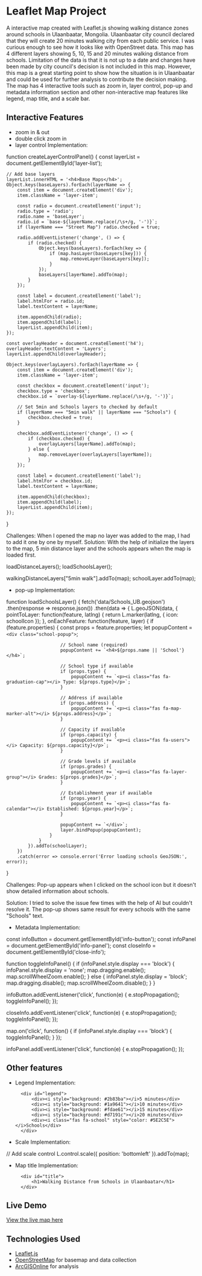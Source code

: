 # Leaflet Map Project

A interactive map created with Leaflet.js showing walking distance zones around schools in Ulaanbaatar, Mongolia. Ulaanbaatar city council declared that they will create 20 minutes walking city from each public service. I was curious enough to see how it looks like with OpenStreet data. This map has 4 different layers showing 5, 10, 15 and 20 minutes walking distance from schools. Limitation of the data is that it is not up to a date and changes have been made by city council's decision is not included in this map. However, this map is a great starting point to show how the situation is in Ulaanbaatar and could be used for further analysis to contribute the decision making. The map has 4 interactive tools such as zoom in, layer control, pop-up  and metadata information section and other non-interactive map features like legend, map title, and a scale bar.

## Interactive Features
- zoom in & out
- double click zoom in
- layer control
Implementation:

function createLayerControlPanel() {
    const layerList = document.getElementById('layer-list');
    
    // Add base layers
    layerList.innerHTML = '<h4>Base Maps</h4>';
    Object.keys(baseLayers).forEach(layerName => {
        const item = document.createElement('div');
        item.className = 'layer-item';
        
        const radio = document.createElement('input');
        radio.type = 'radio';
        radio.name = 'baseLayer';
        radio.id = `base-${layerName.replace(/\s+/g, '-')}`;
        if (layerName === "Street Map") radio.checked = true;
        
        radio.addEventListener('change', () => {
            if (radio.checked) {
                Object.keys(baseLayers).forEach(key => {
                    if (map.hasLayer(baseLayers[key])) {
                        map.removeLayer(baseLayers[key]);
                    }
                });
                baseLayers[layerName].addTo(map);
            }
        });
        
        const label = document.createElement('label');
        label.htmlFor = radio.id;
        label.textContent = layerName;
        
        item.appendChild(radio);
        item.appendChild(label);
        layerList.appendChild(item);
    });
    
    const overlayHeader = document.createElement('h4');
    overlayHeader.textContent = 'Layers';
    layerList.appendChild(overlayHeader);
    
    Object.keys(overlayLayers).forEach(layerName => {
        const item = document.createElement('div');
        item.className = 'layer-item';
        
        const checkbox = document.createElement('input');
        checkbox.type = 'checkbox';
        checkbox.id = `overlay-${layerName.replace(/\s+/g, '-')}`;
        
        // Set 5min and Schools layers to checked by default
        if (layerName === "5min walk" || layerName === "Schools") {
            checkbox.checked = true;
        }
        
        checkbox.addEventListener('change', () => {
            if (checkbox.checked) {
                overlayLayers[layerName].addTo(map);
            } else {
                map.removeLayer(overlayLayers[layerName]);
            }
        });
        
        const label = document.createElement('label');
        label.htmlFor = checkbox.id;
        label.textContent = layerName;
        
        item.appendChild(checkbox);
        item.appendChild(label);
        layerList.appendChild(item);
    });
}

Challenges: When I opened the map no layer was added to the map, I had to add it one by one by myself.
Solution: With the help of initialize the layers to the map, 5 min distance layer and the schools appears when the map is loaded first. 

loadDistanceLayers();
loadSchoolsLayer();

walkingDistanceLayers["5min walk"].addTo(map);
schoolLayer.addTo(map);

- pop-up
Implementation:

function loadSchoolsLayer() {
    fetch('data/Schools_UB.geojson')
        .then(response => response.json())
        .then(data => {
            L.geoJSON(data, {
                pointToLayer: function(feature, latlng) {
                    return L.marker(latlng, {
                        icon: schoolIcon
                    });
                },
                onEachFeature: function(feature, layer) {
                    if (feature.properties) {
                        const props = feature.properties;
                        let popupContent = `<div class="school-popup">`;
                        
                        // School name (required)
                        popupContent += `<h4>${props.name || 'School'}</h4>`;
                        
                        // School type if available
                        if (props.type) {
                            popupContent += `<p><i class="fas fa-graduation-cap"></i> Type: ${props.type}</p>`;
                        }
                        
                        // Address if available
                        if (props.address) {
                            popupContent += `<p><i class="fas fa-map-marker-alt"></i> ${props.address}</p>`;
                        }
                        
                        // Capacity if available
                        if (props.capacity) {
                            popupContent += `<p><i class="fas fa-users"></i> Capacity: ${props.capacity}</p>`;
                        }
                        
                        // Grade levels if available
                        if (props.grades) {
                            popupContent += `<p><i class="fas fa-layer-group"></i> Grades: ${props.grades}</p>`;
                        }
                        
                        // Establishment year if available
                        if (props.year) {
                            popupContent += `<p><i class="fas fa-calendar"></i> Established: ${props.year}</p>`;
                        }
                        
                        popupContent += `</div>`;
                        layer.bindPopup(popupContent);
                    }
                }
            }).addTo(schoolLayer);
        })
        .catch(error => console.error('Error loading schools GeoJSON:', error));
}

Challenges: Pop-up appears when I clicked on the school icon but it doesn't show detailed information about schools.

Solution: I tried to solve the issue few times with the help of AI but couldn't resolve it. The pop-up shows same result for every schools with the same "Schools" text.

- Metadata
Implementation:

const infoButton = document.getElementById('info-button');
const infoPanel = document.getElementById('info-panel');
const closeInfo = document.getElementById('close-info');

function toggleInfoPanel() {
    if (infoPanel.style.display === 'block') {
        infoPanel.style.display = 'none';
        map.dragging.enable();
        map.scrollWheelZoom.enable();
    } else {
        infoPanel.style.display = 'block';
        map.dragging.disable();
        map.scrollWheelZoom.disable();
    }
}

infoButton.addEventListener('click', function(e) {
    e.stopPropagation();
    toggleInfoPanel();
});

closeInfo.addEventListener('click', function(e) {
    e.stopPropagation();
    toggleInfoPanel();
});

map.on('click', function() {
    if (infoPanel.style.display === 'block') {
        toggleInfoPanel();
    }
});

infoPanel.addEventListener('click', function(e) {
    e.stopPropagation();
});


## Other features
- Legend
Implementation:

        <div id="legend">
            <div><i style="background: #2b83ba"></i>5 minutes</div>
            <div><i style="background: #1a9641"></i>10 minutes</div>
            <div><i style="background: #fdae61"></i>15 minutes</div>
            <div><i style="background: #d7191c"></i>20 minutes</div>
            <div><i class="fas fa-school" style="color: #5E2C5E"></i>Schools</div>
        </div>

- Scale
Implementation:

// Add scale control
L.control.scale({ position: 'bottomleft' }).addTo(map);

- Map title
Implementation:

        <div id="title">
            <h1>Walking Distance from Schools in Ulaanbaatar</h1>
        </div>

## Live Demo
[View the live map here]([http://127.0.0.1:3000/index.html](https://khishigbuyanaltangerel.github.io/Walking-distance-from-school-final/)) 

## Technologies Used
- [Leaflet.js](https://leafletjs.com/)
- [OpenStreetMap](https://www.openstreetmap.org/) for basemap and data collection
- [ArcGISOnline](hiips:/zgis.maps.arcgis.com/) for analysis
